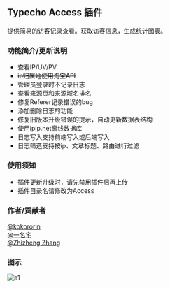 ## Typecho Access 插件

提供简易的访客记录查看。获取访客信息，生成统计图表。

### 功能简介/更新说明

* 查看IP/UV/PV
* ~~ip归属地使用淘宝API~~
* 管理员登录时不记录日志
* 查看来源页和来源域名排名
* 修复Referer记录错误的bug
* 添加删除日志的功能
* 修复旧版本升级错误的提示，自动更新数据表结构
* 使用ipip.net离线数据库
* 日志写入支持前端写入或后端写入
* 日志筛选支持按ip、文章标题、路由进行过滤

### 使用须知

* 插件更新升级时，请先禁用插件后再上传
* 插件目录名请修改为Access

### 作者/贡献者
[@kokororin](https://github.com/kokororin)  
[@一名宅](https://github.com/tinymins)  
[@Zhizheng Zhang](https://github.com/izhizheng)

### 图示
![a1](https://user-images.githubusercontent.com/45622773/127657484-2193060d-657b-4f45-a1a7-f3948ff8029d.jpg)

